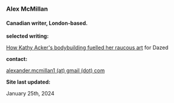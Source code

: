 ### Alex McMillan

#### Canadian writer, London-based.


**selected writing:**

[How Kathy Acker's bodybuilding fuelled her raucous art](https://www.dazeddigital.com/beauty/article/60601/1/kathy-acker-bodybuilding-fuelled-her-raucous-art-eileen-myles-poet-writer 'Dazed Article') for Dazed


**contact:**

[alexander.mcmillan1 (at) gmail (dot) com](alexander.mcmillan1@gmail.com)


**Site last updated:**

January 25th, 2024
